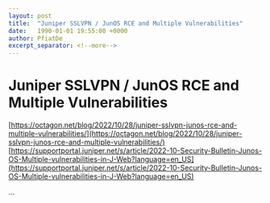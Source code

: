 ```yaml
---
layout: post
title:  "Juniper SSLVPN / JunOS RCE and Multiple Vulnerabilities"
date:   1990-01-01 19:55:00 +0000
author: PfiatDe
excerpt_separator: <!--more-->
---
```


# Juniper SSLVPN / JunOS RCE and Multiple Vulnerabilities
[https://octagon.net/blog/2022/10/28/juniper-sslvpn-junos-rce-and-multiple-vulnerabilities/](https://octagon.net/blog/2022/10/28/juniper-sslvpn-junos-rce-and-multiple-vulnerabilities/)
[https://supportportal.juniper.net/s/article/2022-10-Security-Bulletin-Junos-OS-Multiple-vulnerabilities-in-J-Web?language=en_US](https://supportportal.juniper.net/s/article/2022-10-Security-Bulletin-Junos-OS-Multiple-vulnerabilities-in-J-Web?language=en_US)

...
<!--more-->
